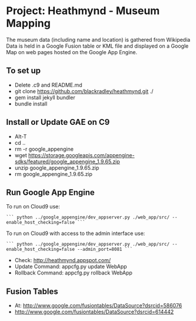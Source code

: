 # Project: Heathmynd - Museum Mapping

The museum data (including name and location) is gathered from Wikipedia
Data is held in a Google Fusion table or KML file and displayed on a Google
Map on web pages hosted on the Google App Engine.

## To set up

* Delete .c9 and README.md
* git clone https://github.com/blackradley/heathmynd.git ./
* gem install jekyll bundler
* bundle install

## Install or Update GAE on C9

* Alt-T
* cd ..
* rm -r google_appengine
* wget https://storage.googleapis.com/appengine-sdks/featured/google_appengine_1.9.65.zip
* unzip google_appengine_1.9.65.zip
* rm google_appengine_1.9.65.zip 

## Run Google App Engine

To run on Cloud9 use:

    ``` python ../google_appengine/dev_appserver.py ./web_app/src/ --enable_host_checking=false ```
    
To run on Cloud9 with access to the admin interface use:
    
    ``` python ../google_appengine/dev_appserver.py ./web_app/src/ --enable_host_checking=false --admin_port=8081 ```

* Check: http://heathmynd.appspot.com/
* Update Command: appcfg.py update WebApp
* Rollback Command: appcfg.py rollback WebApp

## Fusion Tables

* At: http://www.google.com/fusiontables/DataSource?dsrcid=586076
* http://www.google.com/fusiontables/DataSource?dsrcid=614442

